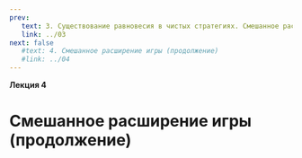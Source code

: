 ```yaml
---
prev:
   text: 3. Существование равновесия в чистых стратегиях. Смешанное расширение игры
   link: ../03
next: false
   #text: 4. Смешанное расширение игры (продолжение)
   #link: ../04
---
```


**Лекция 4**

# Смешанное расширение игры (продолжение)
